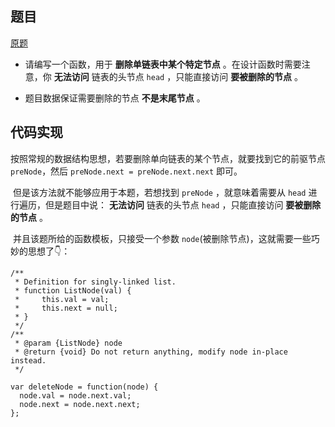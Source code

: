 ## 题目

[原题](https://leetcode-cn.com/leetbook/read/top-interview-questions-easy/xnarn7/)

* 请编写一个函数，用于 **删除单链表中某个特定节点** 。在设计函数时需要注意，你 **无法访问** 链表的头节点 `head` ，只能直接访问 **要被删除的节点** 。

* 题目数据保证需要删除的节点 **不是末尾节点** 。

  


## 代码实现

​	按照常规的数据结构思想，若要删除单向链表的某个节点，就要找到它的前驱节点`preNode`，然后 `preNode.next = preNode.next.next` 即可。

​	但是该方法就不能够应用于本题，若想找到 `preNode` ，就意味着需要从 `head` 进行遍历，但是题目中说： **无法访问** 链表的头节点 `head` ，只能直接访问 **要被删除的节点** 。

​	并且该题所给的函数模板，只接受一个参数 `node`(被删除节点)，这就需要一些巧妙的思想了👇：

```
/**
 * Definition for singly-linked list.
 * function ListNode(val) {
 *     this.val = val;
 *     this.next = null;
 * }
 */
/**
 * @param {ListNode} node
 * @return {void} Do not return anything, modify node in-place instead.
 */
 
var deleteNode = function(node) {
  node.val = node.next.val;
  node.next = node.next.next;
};
```

